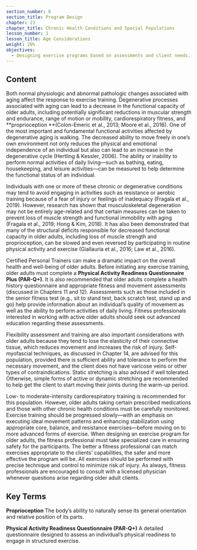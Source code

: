 ```yaml
---
section_number: 6
section_title: Program Design
chapter: 23
chapter_title: Chronic Health Conditions and Special Populations
lesson_number: 1
lesson_title: Age Considerations
weight: 20%
objectives:
  - Designing exercise programs based on assessments and client needs.
---
```


## Content
Both normal physiologic and abnormal pathologic changes associated with aging affect the response to exercise training. Degenerative processes associated with aging can lead to a decrease in the functional capacity of older adults, including potentially significant reductions in muscular strength and endurance, range of motion or mobility, cardiorespiratory fitness, and **proprioception **(Colon-Emeric et al., 2013; Moore et al., 2016). One of the most important and fundamental functional activities affected by degenerative aging is walking. The decreased ability to move freely in one’s own environment not only reduces the physical and emotional independence of an individual but also can lead to an increase in the degenerative cycle (Hertling & Kessler, 2006). The ability or inability to perform normal activities of daily living—such as bathing, eating, housekeeping, and leisure activities—can be measured to help determine the functional status of an individual.

Individuals with one or more of these chronic or degenerative conditions may tend to avoid engaging in activities such as resistance or aerobic training because of a fear of injury or feelings of inadequacy (Fragala et al., 2019). However, research has shown that musculoskeletal degeneration may not be entirely age-related and that certain measures can be taken to prevent loss of muscle strength and functional immobility with aging (Fragala et al., 2019; Hong & Kim, 2018). It has also been demonstrated that many of the structural deficits responsible for decreased functional capacity in older adults, including loss of muscle strength and proprioception, can be slowed and even reversed by participating in routine physical activity and exercise (Giallauria et al., 2016; Law et al., 2016).

Certified Personal Trainers can make a dramatic impact on the overall health and well-being of older adults. Before initiating any exercise training, older adults must complete a **Physical Activity Readiness Questionnaire Plus (PAR-Q+)**. It is also recommended that older adults complete a health history questionnaire and appropriate fitness and movement assessments (discussed in Chapters 11 and 12). Assessments such as those included in the senior fitness test (e.g., sit to stand test, back scratch test, stand up and go) help provide information about an individual’s quality of movement as well as the ability to perform activities of daily living. Fitness professionals interested in working with active older adults should seek out advanced education regarding these assessments.

Flexibility assessment and training are also important considerations with older adults because they tend to lose the elasticity of their connective tissue, which reduces movement and increases the risk of injury. Self-myofascial techniques, as discussed in Chapter 14, are advised for this population, provided there is sufficient ability and tolerance to perform the necessary movement, and the client does not have varicose veins or other types of contraindications. Static stretching is also advised if well tolerated. Otherwise, simple forms of active or dynamic stretching are recommended to help get the client to start moving their joints during the warm-up period.

Low- to moderate-intensity cardiorespiratory training is recommended for this population. However, older adults taking certain prescribed medications and those with other chronic health conditions must be carefully monitored. Exercise training should be progressed slowly—with an emphasis on executing ideal movement patterns and enhancing stabilization using appropriate core, balance, and resistance exercises—before moving on to more advanced forms of exercise. When designing an exercise program for older adults, the fitness professional must take specialized care in ensuring safety for the participants. The better a fitness professional can match exercises appropriate to the clients’ capabilities, the safer and more effective the program will be. All exercises should be performed with precise technique and control to minimize risk of injury. As always, fitness professionals are encouraged to consult with a licensed physician whenever questions arise regarding older adult clients.

## Key Terms

**Proprioception**
The body’s ability to naturally sense its general orientation and relative position of its parts.

**Physical Activity Readiness Questionnaire (PAR-Q+)**
A detailed questionnaire designed to assess an individual’s physical readiness to engage in structured exercise.